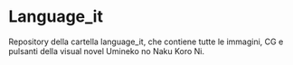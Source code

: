 # Language_it
Repository della cartella language_it, che contiene tutte le immagini, CG e pulsanti della visual novel Umineko no Naku Koro Ni.
